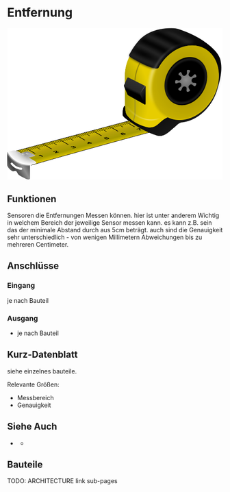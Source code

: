 # Entfernung

![Maßband](./Yellow%20Tape%20Measure.svg)

## Funktionen

Sensoren die Entfernungen Messen können.
hier ist unter anderem Wichtig in welchem Bereich der jeweilige Sensor messen kann.
es kann z.B. sein das der minimale Abstand durch aus 5cm beträgt.
auch sind die Genauigkeit sehr unterschiedlich - von wenigen Millimetern Abweichungen bis zu mehreren Centimeter.

## Anschlüsse

### Eingang

je nach Bauteil

### Ausgang

-   je nach Bauteil

## Kurz-Datenblatt

siehe einzelnes bauteile.

Relevante Größen:

-   Messbereich
-   Genauigkeit

## Siehe Auch

-   -

## Bauteile

TODO: ARCHITECTURE link sub-pages
